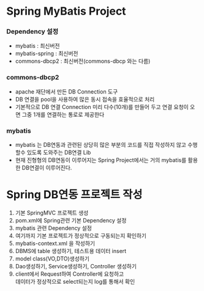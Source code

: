# Spring MyBatis Project

### Dependency 설정
* mybatis : 최신버전
* mybatis-spring : 최신버전
* commons-dbcp2 : 최신버전(commons-dbcp 와는 다름)

### commons-dbcp2
* apache 재단에서 만든 DB Connection 도구
* DB 연결을 pool을 사용하여 많은 동시 접속을 효율적으로 처리
* 기본적으로 DB 연결 Connection 미리 다수(10개)를 만들어 두고 연결 요청이 오면 그중 1개를 연결하는 통로로 제공한다

### mybatis
* mybatis 는 DB연동과 관련된 상당히 많은 부분의 코드를 직접 작성하지 않고 수행할수 있도록 도와주는 DB연결 Lib
* 현재 진형형의 DB연동이 이루어지는 Spring Project에서는 거의 mybatis를 활용한 DB연결이 이루어진다.

# Spring DB연동 프로젝트 작성
1. 기본 SpringMVC 프로젝트 생성
2. pom.xml에 Spring관련 기본 Dependency 설정
3. mybatis 관련 Dependency 설정
4. 여기까지 기본 프로젝트가 정상적으로 구동되는지 확인하기
5. mybatis-context.xml 을 작성하기
6. DBMS에 table 생성하기, 테스트용 데이터 insert
7. model class(VO,DTO)생성하기
8. Dao생성하기, Service생성하기, Controller 생성하기
9. client에서 Request하여 Controller에 요청하고  
데이터가 정상적으로 select되는지 log를 통해서 확인


